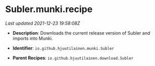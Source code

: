 # Subler.munki.recipe

_Last updated 2021-12-23 19:58:08Z_

- **Description**: Downloads the current release version of Subler and imports into Munki.

- **Identifier**: `io.github.hjuutilainen.munki.Subler`

- **Parent Recipes**: `io.github.hjuutilainen.download.Subler`